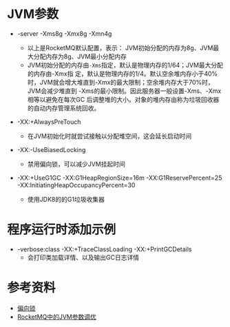# JVM参数


- -server -Xms8g -Xmx8g -Xmn4g
    - 以上是RocketMQ默认配置，表示： JVM初始分配的内存为8g、JVM最大分配内存为8g、JVM最小分配内存
    - JVM初始分配的内存由```-Xms```指定，默认是物理内存的1/64；JVM最大分配的内存由-Xmx指 定，默认是物理内存的1/4。默认空余堆内存小于40%时，JVM就会增大堆直到-Xmx的最大限制；空余堆内存大于70%时，JVM会减少堆直到 -Xms的最小限制。因此服务器一般设置-Xms、-Xmx相等以避免在每次GC 后调整堆的大小。对象的堆内存由称为垃圾回收器的自动内存管理系统回收。

- -XX:+AlwaysPreTouch
    - 在JVM初始化时就尝试接触以分配堆空间，这会延长启动时间

- -XX:-UseBiasedLocking
    - 禁用偏向锁，可以减少JVM挂起时间
    
- -XX:+UseG1GC -XX:G1HeapRegionSize=16m -XX:G1ReservePercent=25 -XX:InitiatingHeapOccupancyPercent=30
    - 使用JDK8的的G1垃圾收集器


# 程序运行时添加示例

- -verbose:class -XX:+TraceClassLoading  -XX:+PrintGCDetails
    - 会打印类加载详情、以及输出GC日志详情

# 参考资料

- [偏向锁](https://www.sogou.com/link?url=DOb0bgH2eKh1ibpaMGjuy905KHxwxXOYdv1q5jK9p-tRa6NQaxCrEpFZhCcrseC8MZuZ9waVJJw.)
- [RocketMQ中的JVM参数调优](http://rocketmq.apache.org/docs/system-config/)